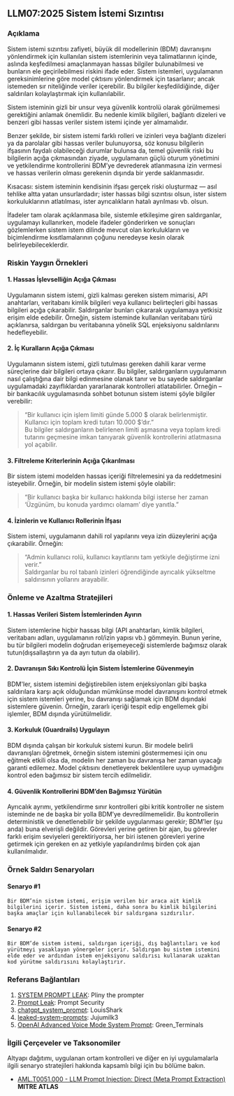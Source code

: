 ## LLM07:2025 Sistem İstemi Sızıntısı

### Açıklama

Sistem istemi sızıntısı zafiyeti, büyük dil modellerinin (BDM) davranışını yönlendirmek için kullanılan sistem istemlerinin veya talimatlarının içinde, aslında keşfedilmesi amaçlanmayan hassas bilgiler bulunabilmesi ve bunların ele geçirilebilmesi riskini ifade eder. Sistem istemleri, uygulamanın gereksinimlerine göre model çıktısını yönlendirmek için tasarlanır; ancak istemeden sır niteliğinde veriler içerebilir. Bu bilgiler keşfedildiğinde, diğer saldırıları kolaylaştırmak için kullanılabilir.

Sistem isteminin gizli bir unsur veya güvenlik kontrolü olarak görülmemesi gerektiğini anlamak önemlidir. Bu nedenle kimlik bilgileri, bağlantı dizeleri ve benzeri gibi hassas veriler sistem istemi içinde yer almamalıdır.

Benzer şekilde, bir sistem istemi farklı rolleri ve izinleri veya bağlantı dizeleri ya da parolalar gibi hassas veriler bulunuyorsa, söz konusu bilgilerin ifşasının faydalı olabileceği durumlar bulunsa da, temel güvenlik riski bu bilgilerin açığa çıkmasından ziyade, uygulamanın güçlü oturum yönetimini ve yetkilendirme kontrollerini BDM’ye devrederek atlanmasına izin vermesi ve hassas verilerin olması gerekenin dışında bir yerde saklanmasıdır.

Kısacası: sistem isteminin kendisinin ifşası gerçek riski oluşturmaz — asıl tehlike altta yatan unsurlardadır; ister hassas bilgi sızıntısı olsun, ister sistem korkuluklarının atlatılması, ister ayrıcalıkların hatalı ayrılması vb. olsun.

İfadeler tam olarak açıklanmasa bile, sistemle etkileşime giren saldırganlar, uygulamayı kullanırken, modele ifadeler gönderirken ve sonuçları gözlemlerken sistem istem dilinde mevcut olan korkulukların ve biçimlendirme kısıtlamalarının çoğunu neredeyse kesin olarak belirleyebileceklerdir.

### Riskin Yaygın Örnekleri

#### 1. Hassas İşlevselliğin Açığa Çıkması

Uygulamanın sistem istemi, gizli kalması gereken sistem mimarisi, API anahtarları, veritabanı kimlik bilgileri veya kullanıcı belirteçleri gibi hassas bilgileri açığa çıkarabilir. Saldırganlar bunları çıkararak uygulamaya yetkisiz erişim elde edebilir. Örneğin, sistem isteminde kullanılan veritabanı türü açıklanırsa, saldırgan bu veritabanına yönelik SQL enjeksiyonu saldırılarını hedefleyebilir.

#### 2. İç Kuralların Açığa Çıkması

Uygulamanın sistem istemi, gizli tutulması gereken dahili karar verme süreçlerine dair bilgileri ortaya çıkarır. Bu bilgiler, saldırganların uygulamanın nasıl çalıştığına dair bilgi edinmesine olanak tanır ve bu sayede saldırganlar uygulamadaki zayıflıklardan yararlanarak kontrolleri atlatabilirler. Örneğin – bir bankacılık uygulamasında sohbet botunun sistem istemi şöyle bilgiler verebilir:  
> “Bir kullanıcı için işlem limiti günde 5.000 $ olarak belirlenmiştir. Kullanıcı için toplam kredi tutarı 10.000 $’dır.”  
Bu bilgiler saldırganların belirlenen limiti aşmasına veya toplam kredi tutarını geçmesine imkan tanıyarak güvenlik kontrollerini atlatmasına yol açabilir.

#### 3. Filtreleme Kriterlerinin Açığa Çıkarılması

Bir sistem istemi modelden hassas içeriği filtrelemesini ya da reddetmesini isteyebilir. Örneğin, bir modelin sistem istemi şöyle olabilir:  
> “Bir kullanıcı başka bir kullanıcı hakkında bilgi isterse her zaman ‘Üzgünüm, bu konuda yardımcı olamam’ diye yanıtla.”

#### 4. İzinlerin ve Kullanıcı Rollerinin İfşası

Sistem istemi, uygulamanın dahili rol yapılarını veya izin düzeylerini açığa çıkarabilir. Örneğin:  
> “Admin kullanıcı rolü, kullanıcı kayıtlarını tam yetkiyle değiştirme izni verir.”  
Saldırganlar bu rol tabanlı izinleri öğrendiğinde ayrıcalık yükseltme saldırısının yollarını arayabilir.

### Önleme ve Azaltma Stratejileri

#### 1. Hassas Verileri Sistem İstemlerinden Ayırın

Sistem istemlerine hiçbir hassas bilgi (API anahtarları, kimlik bilgileri, veritabanı adları, uygulamanın rol/izin yapısı vb.) gömmeyin. Bunun yerine, bu tür bilgileri modelin doğrudan erişemeyeceği sistemlerde bağımsız olarak tutun(dışsallaştırın ya da ayrı tutun da olabilir).

#### 2. Davranışın Sıkı Kontrolü İçin Sistem İstemlerine Güvenmeyin

BDM'ler, sistem istemini değiştirebilen istem enjeksiyonları gibi başka saldırılara karşı açık olduğundan mümkünse model davranışını kontrol etmek için sistem istemleri yerine, bu davranışı sağlamak için BDM dışındaki sistemlere güvenin. Örneğin, zararlı içeriği tespit edip engellemek gibi işlemler, BDM dışında yürütülmelidir.

#### 3. Korkuluk (Guardrails) Uygulayın

BDM dışında çalışan bir korkuluk sistemi kurun. Bir modele belirli davranışları öğretmek, örneğin sistem istemini göstermemesi için onu eğitmek etkili olsa da, modelin her zaman bu davranışa her zaman uyacağı garanti edilemez. Model çıktısını denetleyerek beklentilere uyup uymadığını kontrol eden bağımsız bir sistem tercih edilmelidir.

#### 4. Güvenlik Kontrollerini BDM’den Bağımsız Yürütün

Ayrıcalık ayrımı, yetkilendirme sınır kontrolleri gibi kritik kontroller ne sistem isteminde ne de başka bir yolla BDM’ye devredilmemelidir. Bu kontrollerin deterministik ve denetlenebilir bir şekilde uygulanması gerekir; BDM’ler (şu anda) buna elverişli değildir. Görevleri yerine getiren bir ajan, bu görevler farklı erişim seviyeleri gerektiriyorsa, her biri istenen görevleri yerine getirmek için gereken en az yetkiyle yapılandırılmış birden çok ajan kullanılmalıdır.

### Örnek Saldırı Senaryoları

#### Senaryo #1

    Bir BDM’nin sistem istemi, erişim verilen bir araca ait kimlik bilgilerini içerir. Sistem istemi, daha sonra bu kimlik bilgilerini başka amaçlar için kullanabilecek bir saldırgana sızdırılır.

#### Senaryo #2

    Bir BDM’de sistem istemi, saldırgan içeriği, dış bağlantıları ve kod yürütmeyi yasaklayan yönergeler içerir. Saldırgan bu sistem istemini elde eder ve ardından istem enjeksiyonu saldırısı kullanarak uzaktan kod yürütme saldırısını kolaylaştırır.
### Referans Bağlantıları

1. [SYSTEM PROMPT LEAK](https://x.com/elder_plinius/status/1801393358964994062): Pliny the prompter
2. [Prompt Leak](https://www.prompt.security/vulnerabilities/prompt-leak): Prompt Security
3. [chatgpt_system_prompt](https://github.com/LouisShark/chatgpt_system_prompt): LouisShark
4. [leaked-system-prompts](https://github.com/jujumilk3/leaked-system-prompts): Jujumilk3
5. [OpenAI Advanced Voice Mode System Prompt](https://x.com/Green_terminals/status/1839141326329360579): Green_Terminals

### İlgili Çerçeveler ve Taksonomiler

Altyapı dağıtımı, uygulanan ortam kontrolleri ve diğer en iyi uygulamalarla ilgili senaryo stratejileri hakkında kapsamlı bilgi için bu bölüme bakın.

- [AML.T0051.000 - LLM Prompt Injection: Direct (Meta Prompt Extraction)](https://atlas.mitre.org/techniques/AML.T0051.000) **MITRE ATLAS**
